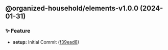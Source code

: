 ## @organized-household/elements-v1.0.0 (2024-01-31)


### ✨ Feature

* **setup:** Initial Commit ([f39ead8](https://github.com/organized-household/packages/commit/f39ead8b188b3a1cbd4be8ef3f3f99fae44318ca))

